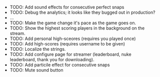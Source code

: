 - TODO: Add sound effects for consecutive perfect snaps
- TODO: Debug the analytics; it looks like they bugged out in production?
- ...
- TODO: Make the game change it's pace as the game goes on.
- TODO: Show the highest scoring players in the background on the stream.
- TODO: Add personal high-sceores (requires you played once)
- TODO: Add high-scores (requires username to be given)
- TODO: Localize the strings.
- TODO: Add configure page for streamer (leaderboard, nuke leaderboard, thank you for downloading).
- TODO: Add particile effect for consecutive snaps
- TODO: Mute sound button
